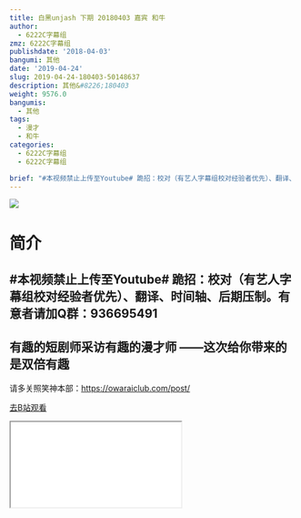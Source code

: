 ```yaml
---
title: 白黑unjash 下期 20180403 嘉宾 和牛
author:
  - 6222C字幕组
zmz: 6222C字幕组
publishdate: '2018-04-03'
bangumi: 其他
date: '2019-04-24'
slug: 2019-04-24-180403-50148637
description: 其他&#8226;180403
weight: 9576.0
bangumis:
  - 其他
tags:
  - 漫才
  - 和牛
categories:
  - 6222C字幕组
  - 6222C字幕组

brief: "#本视频禁止上传至Youtube# 跪招：校对（有艺人字幕组校对经验者优先）、翻译、时间轴、后期压制。有意者请加Q群：936695491 ------------------------------------------ 有趣的短剧师采访有趣的漫才师 ——这次给你带来的 是双倍有趣 ------------------------------------------ 请多关照笑神本部：https://owaraiclub.com/post/"
---
```

![](https://raw.githubusercontent.com/tcgriffith/owaraisite/master/static/tmpimg/ej1Tq7o.jpg)
# 简介  
#本视频禁止上传至Youtube#
跪招：校对（有艺人字幕组校对经验者优先）、翻译、时间轴、后期压制。有意者请加Q群：936695491
------------------------------------------
有趣的短剧师采访有趣的漫才师
——这次给你带来的 是双倍有趣
------------------------------------------
请多关照笑神本部：https://owaraiclub.com/post/  

[去B站观看](https://www.bilibili.com/video/av50148637/)
<div class ="resp-container"><iframe class="testiframe" src="//player.bilibili.com/player.html?aid=50148637"", scrolling="no", allowfullscreen="true" > </iframe></div> 
